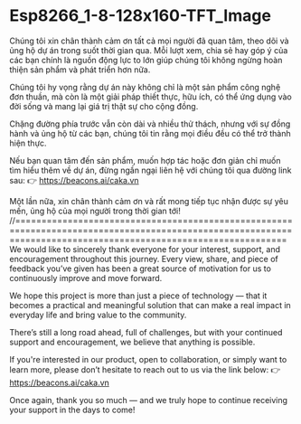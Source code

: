 # Esp8266_1-8-128x160-TFT_Image
Chúng tôi xin chân thành cảm ơn tất cả mọi người đã quan tâm, theo dõi và ủng hộ dự án trong suốt thời gian qua. Mỗi lượt xem, chia sẻ hay góp ý của các bạn chính là nguồn động lực to lớn giúp chúng tôi không ngừng hoàn thiện sản phẩm và phát triển hơn nữa.

Chúng tôi hy vọng rằng dự án này không chỉ là một sản phẩm công nghệ đơn thuần, mà còn là một giải pháp thiết thực, hữu ích, có thể ứng dụng vào đời sống và mang lại giá trị thật sự cho cộng đồng.

Chặng đường phía trước vẫn còn dài và nhiều thử thách, nhưng với sự đồng hành và ủng hộ từ các bạn, chúng tôi tin rằng mọi điều đều có thể trở thành hiện thực.

Nếu bạn quan tâm đến sản phẩm, muốn hợp tác hoặc đơn giản chỉ muốn tìm hiểu thêm về dự án, đừng ngần ngại liên hệ với chúng tôi qua đường link sau: 👉 https://beacons.ai/caka.vn

Một lần nữa, xin chân thành cảm ơn và rất mong tiếp tục nhận được sự yêu mến, ủng hộ của mọi người trong thời gian tới! //================================================================================================================================================================ We would like to sincerely thank everyone for your interest, support, and encouragement throughout this journey. Every view, share, and piece of feedback you’ve given has been a great source of motivation for us to continuously improve and move forward.

We hope this project is more than just a piece of technology — that it becomes a practical and meaningful solution that can make a real impact in everyday life and bring value to the community.

There’s still a long road ahead, full of challenges, but with your continued support and encouragement, we believe that anything is possible.

If you're interested in our product, open to collaboration, or simply want to learn more, please don’t hesitate to reach out to us via the link below: 👉 https://beacons.ai/caka.vn

Once again, thank you so much — and we truly hope to continue receiving your support in the days to come!
